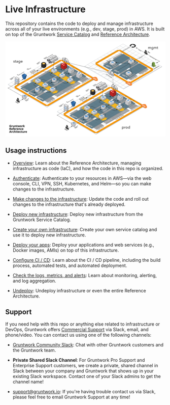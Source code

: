 # Live Infrastructure

This repository contains the code to deploy and manage infrastructure across all of your live environments (e.g., dev,
stage, prod) in AWS. It is built on top of the Gruntwork 
[Service Catalog](https://gruntwork.io/infrastructure-as-code-library/) and 
[Reference Architecture](https://gruntwork.io/reference-architecture/). 

![Reference Architecture](_docs/_images/ref-arch-full.png?raw=true)




## Usage instructions

* [Overview](_docs/01-overview.md): Learn about the Reference Architecture, managing infrastructure as code (IaC), and 
  how the code in this repo is organized.

* [Authenticate](_docs/02-authenticate.md): Authenticate to your resources in AWS—via the web console, CLI, VPN, SSH, 
  Kubernetes, and Helm—so you can make changes to the infrastructure.

* [Make changes to the infrastructure](https://github.com/gruntwork-io/aws-service-catalog/blob/master/core-concepts.md#make-changes-to-your-infrastructure): 
  Update the code and roll out changes to the infrastructure that's already deployed.

* [Deploy new infrastructure](https://github.com/gruntwork-io/aws-service-catalog/blob/master/core-concepts.md#deploy-new-infrastructure): 
  Deploy new infrastructure from the Gruntwork Service Catalog.

* [Create your own infrastructure](https://github.com/gruntwork-io/aws-service-catalog/blob/master/core-concepts.md#create-your-own-service-catalog): 
  Create your own service catalog and use it to deploy new infrastructure.

* [Deploy your apps](_docs/03-deploy-apps.md): Deploy your applications and web services (e.g., Docker images, AMIs) on 
  top of this infrastructure.

* [Configure CI / CD](_docs/04-configure-ci-cd.md): Learn about the CI / CD pipeline, including the build process, 
  automated tests, and automated deployment.  
  
* [Check the logs, metrics, and alerts](_docs/05-monitoring-alerting-logging.md): Learn about monitoring, alerting, and 
  log aggregation.  

* [Undeploy](_docs/06-undeploy.md): Undeploy infrastructure or even the entire Reference Architecture.




## Support

If you need help with this repo or anything else related to infrastructure or DevOps, Gruntwork offers 
[Commercial Support](https://gruntwork.io/support/) via Slack, email, and phone/video. You can contact us using one of
the following channels:

* [Gruntwork Community Slack](https://gruntwork-community.slack.com): Chat with other Gruntwork customers and the 
  Gruntwork team.

* **Private Shared Slack Channel**: For Gruntwork Pro Support and Enterprise Support customers, we create a private, 
  shared channel in Slack between your company and Gruntwork that shows up in your existing Slack workspace. Contact
  one of your Slack admins to get the channel name!  

* [support@gruntwork.io](mailto:support@gruntwork.io): If you're having trouble contact us via Slack, please feel free
  to email Gruntwork Support at any time! 
